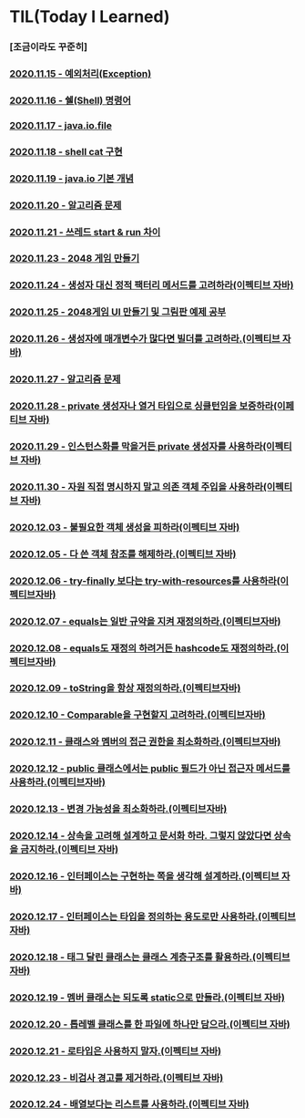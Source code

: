 # TIL(Today I Learned)
### [조금이라도 꾸준히]
### [2020.11.15 - 예외처리(Exception)](https://www.notion.so/exception-handling-df5947e768364115ac355ded38c9b90e)
### [2020.11.16 - 쉘(Shell) 명령어](https://github.com/pbg0205/codesquad-cocoa-java/tree/master/mission05#day11%EB%AF%B8%EC%85%98-5-%EC%85%B8-%EB%A7%8C%EB%93%A4%EA%B8%B0)
### [2020.11.17 - java.io.file](https://www.notion.so/2020-11-17-e301dcfbe742417b958e4d88852482d5)
### [2020.11.18 - shell cat 구현](https://github.com/pbg0205/codesquad-cocoa-java/tree/master/mission06#2-%EA%B5%AC%ED%98%84-%EB%A1%9C%EC%A7%81)
### [2020.11.19 - java.io 기본 개념](https://www.notion.so/Java-IO-fe45e4dfd1904674959c428e3d45bcc9)
### [2020.11.20 - 알고리즘 문제](https://github.com/pbg0205/codesquad-cocoa-java/blob/master/mission06/README.md#day15-algorithm-day)
### [2020.11.21 - 쓰레드 start & run 차이](https://www.notion.so/Thread-start-run-8bfda41708b84f849048d8b21d5a1294)
### [2020.11.23 - 2048 게임 만들기](https://github.com/pbg0205/codesquad-cocoa-java/tree/master/mission07#day16%EB%AF%B8%EC%85%98-7-2048%EA%B2%8C%EC%9E%84)
### [2020.11.24 - 생성자 대신 정적 팩터리 메서드를 고려하라(이펙티브 자바)](https://www.notion.so/1-639a79d581734c5fb7f14e02486516a8)
### [2020.11.25 - 2048게임 UI 만들기 및 그림판 예제 공부](https://github.com/pbg0205/codesquad-cocoa-java/tree/master/mission07#day18%EB%AF%B8%EC%85%98-8-2048-ui-%EA%B5%AC%ED%98%84%ED%95%98%EA%B8%B0--%EA%B7%B8%EB%A6%BC%ED%8C%90-%EC%84%A0%EA%B7%B8%EB%A6%AC%EA%B8%B0)
### [2020.11.26 - 생성자에 매개변수가 많다면 빌더를 고려하라.(이펙티브 자바)](https://www.notion.so/2-7f9a1f88079d45c590da74b5377b6844)
### [2020.11.27 - 알고리즘 문제](https://github.com/pbg0205/codesquad-cocoa-java/tree/master/mission07#day20-%EC%95%8C%EA%B3%A0%EB%A6%AC%EC%A6%98-%EB%8D%B0%EC%9D%B4)
### [2020.11.28 - private 생성자나 열거 타입으로 싱클턴임을 보증하라(이페티브 자바)](https://www.notion.so/3-private-1d0ffa2fc8cd4b68b48bd55809a1f06c)
### [2020.11.29 - 인스턴스화를 막을거든 private 생성자를 사용하라(이펙티브 자바)](https://www.notion.so/4-private-83f98e0543aa426b80789aadaa2ea2b2)
### [2020.11.30 - 자원 직접 명시하지 말고 의존 객체 주입을 사용하라(이펙티브 자바)](https://www.notion.so/5-af40363421ac47719eff06e58d2dbb16) 
### [2020.12.03 - 불필요한 객체 생성을 피하라(이펙티브 자바)](https://www.notion.so/6-a8ed673f948b44aaa904388dda5f4993)
### [2020.12.05 - 다 쓴 객체 참조를 해제하라.(이펙티브 자바)](https://www.notion.so/7-4f12d73c89ca46b0a92dbca1dd32e3b3)
### [2020.12.06 - try-finally 보다는 try-with-resources를 사용하라(이펙티브자바)](https://www.notion.so/9-try-finally-try-with-resources-21bc390f96c0460292ab35157dadab7c)
### [2020.12.07 - equals는 일반 규약을 지켜 재정의하라.(이펙티브자바)](https://www.notion.so/10-equals-91d4c3789d8c46f7919c33facc91f3e0)
### [2020.12.08 - equals도 재정의 하려거든 hashcode도 재정의하라.(이펙티브자바)](https://www.notion.so/11-equals-hashcode-f643228331a04db88ecfb9f65b33f81e)
### [2020.12.09 - toString을 항상 재정의하라.(이펙티브자바)](https://www.notion.so/12-toString-6b9d23b1a4824b50948b55ef9b97cbfe)
### [2020.12.10 - Comparable을 구현할지 고려하라.(이펙티브자바)](https://www.notion.so/14-Comparable-e58381fd79ae4cf78381f2395b7d122e)
### [2020.12.11 - 클래스와 멤버의 접근 권한을 최소화하라.(이펙티브자바)](https://www.notion.so/15-cb4a454f81c84b5ca03729b99b0e8d49)
### [2020.12.12 - public 클래스에서는 public 필드가 아닌 접근자 메서드를 사용하라.(이펙티브자바)](https://www.notion.so/16-public-public-d9d52d71e2b3458480b39262cf15afef)
### [2020.12.13 - 변경 가능성을 최소화하라.(이펙티브자바)](https://www.notion.so/18-304c535ad4654df3a8658648548b15b3)
### [2020.12.14 - 상속을 고려해 설계하고 문서화 하라. 그렇지 않았다면 상속을 금지하라.(이펙티브 자바)](https://www.notion.so/19-b26036f9a0eb4ce787a60facf8343ee9)
### [2020.12.16 - 인터페이스는 구현하는 쪽을 생각해 설계하라.(이펙티브 자바)](https://www.notion.so/21-ac83d8e81a774496b6830b34c3c62240)
### [2020.12.17 - 인터페이스는 타입을 정의하는 용도로만 사용하라.(이펙티브 자바)](https://www.notion.so/22-00c81cbe6b26450c83d22397c158e04f)
### [2020.12.18 - 태그 달린 클래스는 클래스 계층구조를 활용하라.(이펙티브 자바)](https://www.notion.so/23-1d9a7a709499490ea43ed90901d29e32)
### [2020.12.19 - 멤버 클래스는 되도록 static으로 만들라.(이펙티브 자바)](https://www.notion.so/24-static-47c812028120437fb03e5911661cc8fb)
### [2020.12.20 - 톱레벨 클래스를 한 파일에 하나만 담으라.(이펙티브 자바)](https://www.notion.so/25-b48396d9d00d47659ae65d2639ea9ac2)
### [2020.12.21 - 로타입은 사용하지 말자.(이펙티브 자바)](https://www.notion.so/26-9dca21d92e5a4bc98bf33bc959aaa878)
### [2020.12.23 - 비검사 경고를 제거하라.(이펙티브 자바)](https://www.notion.so/27-05ef65fc84214399b43e849ea5c27a2f)
### [2020.12.24 - 배열보다는 리스트를 사용하라.(이펙티브 자바)](https://www.notion.so/28-d60b0c49d17949ac9d8430de599100b3)